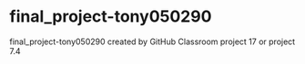 # final_project-tony050290
final_project-tony050290 created by GitHub Classroom
project 17 or project 7.4
